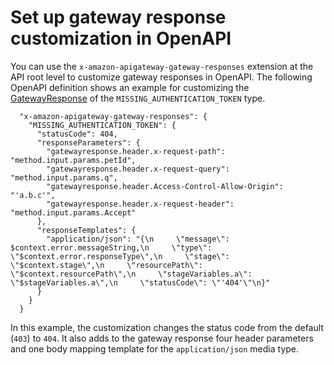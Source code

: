 # Set up gateway response customization in OpenAPI<a name="set-up-gateway-responses-in-swagger"></a>

 You can use the `x-amazon-apigateway-gateway-responses` extension at the API root level to customize gateway responses in OpenAPI\. The following OpenAPI definition shows an example for customizing the [GatewayResponse](https://docs.aws.amazon.com/apigateway/api-reference/resource/gateway-response/) of the `MISSING_AUTHENTICATION_TOKEN` type\. 

```
  "x-amazon-apigateway-gateway-responses": {
    "MISSING_AUTHENTICATION_TOKEN": {
      "statusCode": 404,
      "responseParameters": {
        "gatewayresponse.header.x-request-path": "method.input.params.petId",
        "gatewayresponse.header.x-request-query": "method.input.params.q",
        "gatewayresponse.header.Access-Control-Allow-Origin": "'a.b.c'",
        "gatewayresponse.header.x-request-header": "method.input.params.Accept"
      },
      "responseTemplates": {
        "application/json": "{\n     \"message\": $context.error.messageString,\n     \"type\":  \"$context.error.responseType\",\n     \"stage\":  \"$context.stage\",\n     \"resourcePath\":  \"$context.resourcePath\",\n     \"stageVariables.a\":  \"$stageVariables.a\",\n     \"statusCode\": \"'404'\"\n}"
      }
    }
  }
```

In this example, the customization changes the status code from the default \(`403`\) to `404`\. It also adds to the gateway response four header parameters and one body mapping template for the `application/json` media type\.
